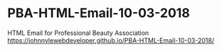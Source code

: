 # PBA-HTML-Email-10-03-2018
HTML Email for Professional Beauty Association
https://johnnylewebdeveloper.github.io/PBA-HTML-Email-10-03-2018/

